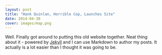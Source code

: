 ```yaml
---
layout: post
title: "Hank Quinlan, Horrible Cop, Launches Site"
date: 2014-04-30
cover: images/map.png
---
```

Well. Finally got around to putting this old website together. Neat thing about it - powered by [Jekyll](http://jekyllrb.com) and I can use Markdown to author my posts. It actually is a lot easier than I thought it was going to be.
